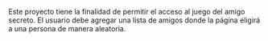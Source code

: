 Este proyecto tiene la finalidad de permitir el acceso al juego del amigo secreto. El usuario debe agregar una lista de amigos donde la página eligirá a una persona de manera aleatoria.
